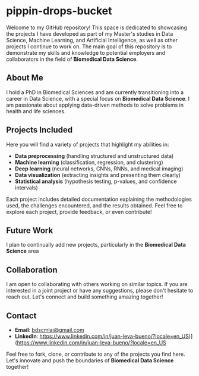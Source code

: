 # pippin-drops-bucket

Welcome to my GitHub repository! This space is dedicated to showcasing the projects I have developed as part of my Master's studies in Data Science, Machine Learning, and Artificial Intelligence, as well as other projects I continue to work on. The main goal of this repository is to demonstrate my skills and knowledge to potential employers and collaborators in the field of **Biomedical Data Science**.

## About Me
I hold a PhD in Biomedical Sciences and am currently transitioning into a career in Data Science, with a special focus on **Biomedical Data Science**. I am passionate about applying data-driven methods to solve problems in health and life sciences.

## Projects Included
Here you will find a variety of projects that highlight my abilities in:

- **Data preprocessing** (handling structured and unstructured data)
- **Machine learning** (classification, regression, and clustering)
- **Deep learning** (neural networks, CNNs, RNNs, and medical imaging)
- **Data visualization** (extracting insights and presenting them clearly)
- **Statistical analysis** (hypothesis testing, p-values, and confidence intervals)

Each project includes detailed documentation explaining the methodologies used, the challenges encountered, and the results obtained. Feel free to explore each project, provide feedback, or even contribute!

## Future Work
I plan to continually add new projects, particularly in the **Biomedical Data Science** area

## Collaboration
I am open to collaborating with others working on similar topics. If you are interested in a joint project or have any suggestions, please don't hesitate to reach out. Let's connect and build something amazing together!

## Contact
- **Email**: [bdscmlai@gmail.com](mailto:bdscmlai@gmail.com)
- **LinkedIn**: https://www.linkedin.com/in/juan-leva-bueno/?locale=en_US)](https://www.linkedin.com/in/juan-leva-bueno/?locale=en_US

Feel free to fork, clone, or contribute to any of the projects you find here. Let's innovate and push the boundaries of **Biomedical Data Science** together!
